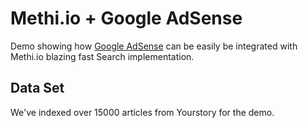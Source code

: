 # Methi.io + Google AdSense
Demo showing how [Google AdSense](https://developers.google.com/custom-search-ads/) can be easily be integrated with Methi.io blazing fast Search implementation.

## Data Set

We've indexed over 15000 articles from Yourstory for the demo.

